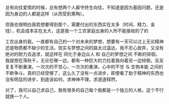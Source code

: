 总有向往爱情的时候，总有想两个人厮守终生向往，不知道是因为基因问题，还是因为身边的人都是这样（从而受到熏陶）。

但我也很明白我若想要得到那个，需要付出的东西实在太多（时间、精力、金钱），机会成本实在太大，这是我一个工农家庭出身的人所不能接收的了的

工农出身的我，一直都有自己的一个对未来的梦想，想要有一天可以过上无论精神还是物质都不缺少的生活。现实与梦想之间的路太过遥远，我不忍心放弃，又没有绝对的耐力去追求，就这样在 同化于身边众人 和 自己的梦想之间 不断的徘徊，我就想在荡秋千，无论在哪一边，都有一种巨大的力拉着我向着另一边倾倒，反反复复不断重演，一次次的不甘心，一次次的重演，心中的不甘 与 生物本能 之间的不断争斗。真的已经受够了，这么久了没有一点进步，即便看了助于精神的东西也没有明显的进步，到底该如何，求神神不理，求道道释然，

对了，我可以自己求自己，我有很多的自己每个我都是一个独立的人格，这个不行就换一个人。
